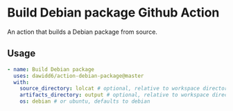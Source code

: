 # Build Debian package Github Action

An action that builds a Debian package from source.

## Usage

```yaml
- name: Build Debian package
  uses: dawidd6/action-debian-package@master
  with:
    source_directory: lolcat # optional, relative to workspace directory
    artifacts_directory: output # optional, relative to workspace directory
    os: debian # or ubuntu, defaults to debian
```
